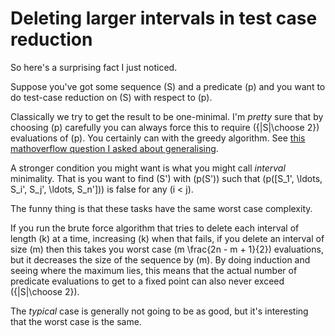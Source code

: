 # Deleting larger intervals in test case reduction

So here's a surprising fact I just noticed.

Suppose you've got some sequence \(S\) and a predicate \(p\) and you want to do test-case reduction on \(S\) with respect to \(p\).

Classically we try to get the result to be one-minimal. I'm *pretty* sure that by choosing \(p\) carefully you can always force this to require \({|S|\choose 2}\) evaluations of \(p\). You certainly can with the greedy algorithm. See [this mathoverflow question I asked about generalising](https://mathoverflow.net/questions/313669/what-is-the-minimum-worst-case-length-of-an-element-removal-game).

A stronger condition you might want is what you might call *interval* minimality. That is you want to find \(S'\) with \(p(S')\) such that \(p([S_1', \ldots, S_i', S_j', \ldots, S_n'])\) is false for any \(i < j\).

The funny thing is that these tasks have the same worst case complexity.

If you run the brute force algorithm that tries to delete each interval of length \(k\) at a time, increasing \(k\) when that fails, if you delete an interval of size \(m\) then this takes you worst case \(m \frac{2n - m + 1}{2}\) evaluations, but it decreases the size of the sequence by \(m\). By doing induction and seeing where the maximum lies, this means that the actual number of predicate evaluations to get to a fixed point can also never exceed \({|S|\choose 2}\).

The *typical* case is generally not going to be as good, but it's interesting that the worst case is the same.
